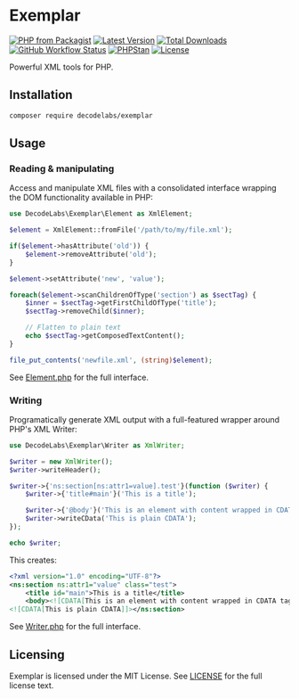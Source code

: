 # Exemplar

[![PHP from Packagist](https://img.shields.io/packagist/php-v/decodelabs/exemplar?style=flat)](https://packagist.org/packages/decodelabs/exemplar)
[![Latest Version](https://img.shields.io/packagist/v/decodelabs/exemplar.svg?style=flat)](https://packagist.org/packages/decodelabs/exemplar)
[![Total Downloads](https://img.shields.io/packagist/dt/decodelabs/exemplar.svg?style=flat)](https://packagist.org/packages/decodelabs/exemplar)
[![GitHub Workflow Status](https://img.shields.io/github/workflow/status/decodelabs/exemplar/Integrate)](https://github.com/decodelabs/exemplar/actions/workflows/integrate.yml)
[![PHPStan](https://img.shields.io/badge/PHPStan-enabled-44CC11.svg?longCache=true&style=flat)](https://github.com/phpstan/phpstan)
[![License](https://img.shields.io/packagist/l/decodelabs/exemplar?style=flat)](https://packagist.org/packages/decodelabs/exemplar)

Powerful XML tools for PHP.


## Installation

```bash
composer require decodelabs/exemplar
```

## Usage

### Reading & manipulating

Access and manipulate XML files with a consolidated interface wrapping the DOM functionality available in PHP:

```php
use DecodeLabs\Exemplar\Element as XmlElement;

$element = XmlElement::fromFile('/path/to/my/file.xml');

if($element->hasAttribute('old')) {
    $element->removeAttribute('old');
}

$element->setAttribute('new', 'value');

foreach($element->scanChildrenOfType('section') as $sectTag) {
    $inner = $sectTag->getFirstChildOfType('title');
    $sectTag->removeChild($inner);

    // Flatten to plain text
    echo $sectTag->getComposedTextContent();
}

file_put_contents('newfile.xml', (string)$element);
```

See [Element.php](./src/Element.php) for the full interface.


### Writing

Programatically generate XML output with a full-featured wrapper around PHP's XML Writer:

```php
use DecodeLabs\Exemplar\Writer as XmlWriter;

$writer = new XmlWriter();
$writer->writeHeader();

$writer->{'ns:section[ns:attr1=value].test'}(function ($writer) {
    $writer->{'title#main'}('This is a title');

    $writer->{'@body'}('This is an element with content wrapped in CDATA tags.');
    $writer->writeCData('This is plain CDATA');
});

echo $writer;
```

This creates:

```xml
<?xml version="1.0" encoding="UTF-8"?>
<ns:section ns:attr1="value" class="test">
    <title id="main">This is a title</title>
    <body><![CDATA[This is an element with content wrapped in CDATA tags.]]></body>
<![CDATA[This is plain CDATA]]></ns:section>
```

See [Writer.php](./src/Writer.php) for the full interface.


## Licensing
Exemplar is licensed under the MIT License. See [LICENSE](./LICENSE) for the full license text.
